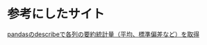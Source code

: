 # 参考にしたサイト  
[pandasのdescribeで各列の要約統計量（平均、標準偏差など）を取得](https://note.nkmk.me/python-pandas-describe/)  